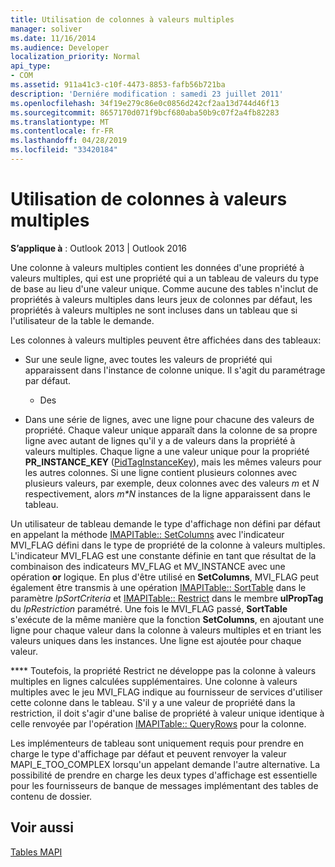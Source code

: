 ```yaml
---
title: Utilisation de colonnes à valeurs multiples
manager: soliver
ms.date: 11/16/2014
ms.audience: Developer
localization_priority: Normal
api_type:
- COM
ms.assetid: 911a41c3-c10f-4473-8853-fafb56b721ba
description: 'Derniére modification : samedi 23 juillet 2011'
ms.openlocfilehash: 34f19e279c86e0c0856d242cf2aa13d744d46f13
ms.sourcegitcommit: 8657170d071f9bcf680aba50b9c07f2a4fb82283
ms.translationtype: MT
ms.contentlocale: fr-FR
ms.lasthandoff: 04/28/2019
ms.locfileid: "33420184"
---
```

# <a name="working-with-multivalued-columns"></a>Utilisation de colonnes à valeurs multiples

  
  
**S’applique à** : Outlook 2013 | Outlook 2016 
  
Une colonne à valeurs multiples contient les données d'une propriété à valeurs multiples, qui est une propriété qui a un tableau de valeurs du type de base au lieu d'une valeur unique. Comme aucune des tables n'inclut de propriétés à valeurs multiples dans leurs jeux de colonnes par défaut, les propriétés à valeurs multiples ne sont incluses dans un tableau que si l'utilisateur de la table le demande. 
  
Les colonnes à valeurs multiples peuvent être affichées dans des tableaux:
  
- Sur une seule ligne, avec toutes les valeurs de propriété qui apparaissent dans l'instance de colonne unique. Il s'agit du paramétrage par défaut.
    
    - Des
    
- Dans une série de lignes, avec une ligne pour chacune des valeurs de propriété. Chaque valeur unique apparaît dans la colonne de sa propre ligne avec autant de lignes qu'il y a de valeurs dans la propriété à valeurs multiples. Chaque ligne a une valeur unique pour la propriété **PR_INSTANCE_KEY** ([PidTagInstanceKey](pidtaginstancekey-canonical-property.md)), mais les mêmes valeurs pour les autres colonnes. Si une ligne contient plusieurs colonnes avec plusieurs valeurs, par exemple, deux colonnes avec des valeurs _m_ et _N_ respectivement, alors _m\*N_ instances de la ligne apparaissent dans le tableau. 
    
Un utilisateur de tableau demande le type d'affichage non défini par défaut en appelant la méthode [IMAPITable:: SetColumns](imapitable-setcolumns.md) avec l'indicateur MVI_FLAG défini dans le type de propriété de la colonne à valeurs multiples. L'indicateur MVI_FLAG est une constante définie en tant que résultat de la combinaison des indicateurs MV_FLAG et MV_INSTANCE avec une opération **or** logique. En plus d'être utilisé en **SetColumns**, MVI_FLAG peut également être transmis à une opération [IMAPITable:: SortTable](imapitable-sorttable.md) dans le paramètre _lpSortCriteria_ et [IMAPITable:: Restrict](imapitable-restrict.md) dans le membre **ulPropTag** du _lpRestriction_ paramétré. Une fois le MVI_FLAG passé, **SortTable** s'exécute de la même manière que la fonction **SetColumns**, en ajoutant une ligne pour chaque valeur dans la colonne à valeurs multiples et en triant les valeurs uniques dans les instances. Une ligne est ajoutée pour chaque valeur. 
  
 **** Toutefois, la propriété Restrict ne développe pas la colonne à valeurs multiples en lignes calculées supplémentaires. Une colonne à valeurs multiples avec le jeu MVI_FLAG indique au fournisseur de services d'utiliser cette colonne dans le tableau. S'il y a une valeur de propriété dans la restriction, il doit s'agir d'une balise de propriété à valeur unique identique à celle renvoyée par l'opération [IMAPITable:: QueryRows](imapitable-queryrows.md) pour la colonne. 
  
Les implémenteurs de tableau sont uniquement requis pour prendre en charge le type d'affichage par défaut et peuvent renvoyer la valeur MAPI_E_TOO_COMPLEX lorsqu'un appelant demande l'autre alternative. La possibilité de prendre en charge les deux types d'affichage est essentielle pour les fournisseurs de banque de messages implémentant des tables de contenu de dossier. 
  
## <a name="see-also"></a>Voir aussi



[Tables MAPI](mapi-tables.md)

